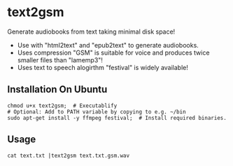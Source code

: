 # text2gsm
Generate audiobooks from text taking minimal disk space!
- Use with "html2text" and "epub2text" to generate audiobooks.
- Uses compression "GSM" is suitable for voice and produces twice smaller files than "lamemp3"!
- Uses text to speech alogirthm "festival" is widely available!

## Installation On Ubuntu

    chmod u+x text2gsm;  # Executablify
    # Optional: Add to PATH variable by copying to e.g. ~/bin
    sudo apt-get install -y ffmpeg festival;  # Install required binaries.

## Usage

    cat text.txt |text2gsm text.txt.gsm.wav

